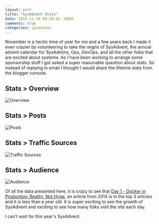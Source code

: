 ```yaml
---
layout: post
title: "SysAdvent Stats"
date: 2015-11-10 08:20:42 -0800
comments: true
categories: sysadvent
---
```

November is a hectic time of year for me and a few years back I made it even crazier by volunteering to take the reigns of SysAdvent, the annual advent calendar for SysAdmins, Ops, DevOps, and all the other folks that are excited about systems. As I have been working to arrange some sponsorship stuff I got asked a super reasonable question about stats. So instead of replying in email I thought I would share the lifetime stats from the blogger console.

## Stats > Overview
![Overview](http://i.cwebber.net/2015-11-10_08-09-20.png)

## Stats > Posts
![Posts](http://i.cwebber.net/2015-11-10_08-09-55.png)

## Stats > Traffic Sources

![Traffic Sources](http://i.cwebber.net/2015-11-10_08-10-11.png)

## Stats > Audience

![Audience](http://i.cwebber.net/2015-11-10_08-10-28.png)

Of all the data presented here, it is crazy to see that [Day 1 - Docker in Production: Reality, Not Hype](http://sysadvent.blogspot.com/2014/12/day-1-docker-in-production-reality-not.html), an article from 2014 is in the top 3 articles and it is less than a year old. It is super exciting to see the growth of SysAdvent and exciting to see how many folks visit the site each day. 

I can't wait for this year's SysAdvent.